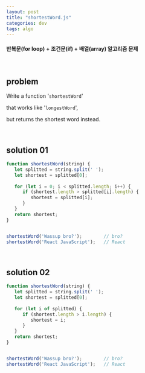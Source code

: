 ```yaml
---
layout: post
title: "shortestWord.js"
categories: dev
tags: algo
---
```


#### 반복문(for loop) + 조건문(if) + 배열(array) 알고리즘 문제

<br>

## problem

Write a function '`shortestWord`'

that works like '`longestWord`',

but returns the shortest word instead.

<br>

## solution 01

```javascript
function shortestWord(string) {
   let splitted = string.split(' ');
   let shortest = splitted[0];
   
   for (let i = 0; i < splitted.length; i++) {
      if (shortest.length > splitted[i].length) {
         shortest = splitted[i];
      }
   }
   return shortest;
}


shortestWord('Wassup bro?');		// bro?
shortestWord('React JavaScript');	// React
```

<br>

## solution 02

```javascript
function shortestWord(string) {
   let splitted = string.split(' ');
   let shortest = splitted[0];
   
   for (let i of splitted) {
      if (shortest.length > i.length) {
         shortest = i;
      }
   }
   return shortest;
}


shortestWord('Wassup bro?');		// bro?
shortestWord('React JavaScript');	// React
```

